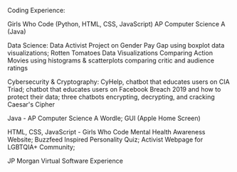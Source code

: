 Coding Experience:

Girls Who Code (Python, HTML, CSS, JavaScript)
AP Computer Science A (Java)

Data Science:
Data Activist Project on Gender Pay Gap using boxplot data visualizations;
Rotten Tomatoes Data Visualizations Comparing Action Movies using histograms & scatterplots comparing critic and audience ratings

Cybersecurity & Cryptography:
CyHelp, chatbot that educates users on CIA Triad;
chatbot that educates users on Facebook Breach 2019 and how to protect their data;
three chatbots encrypting, decrypting, and cracking Caesar's Cipher

Java - AP Computer Science A
Wordle;
GUI (Apple Home Screen)

HTML, CSS, JavaScript - Girls Who Code
Mental Health Awareness Website;
Buzzfeed Inspired Personality Quiz;
Activist Webpage for LGBTQIA+ Community;

JP Morgan Virtual Software Experience
